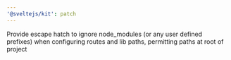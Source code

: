 ```yaml
---
'@sveltejs/kit': patch
---
```


Provide escape hatch to ignore node_modules (or any user defined prefixes) when configuring routes and lib paths, permitting paths at root of project
